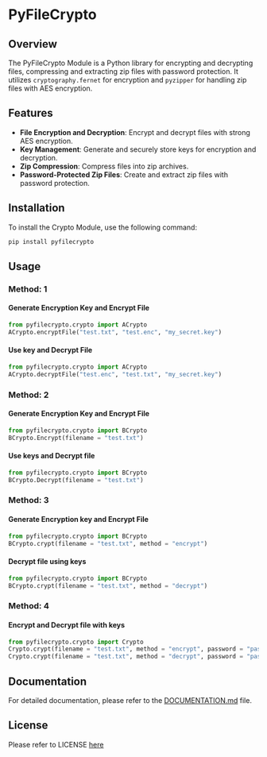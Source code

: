 # PyFileCrypto

## Overview

The PyFileCrypto Module is a Python library for encrypting and decrypting files, compressing and extracting zip files with password protection. It utilizes `cryptography.fernet` for encryption and `pyzipper` for handling zip files with AES encryption.

## Features

- **File Encryption and Decryption**: Encrypt and decrypt files with strong AES encryption.
- **Key Management**: Generate and securely store keys for encryption and decryption.
- **Zip Compression**: Compress files into zip archives.
- **Password-Protected Zip Files**: Create and extract zip files with password protection.

## Installation

To install the Crypto Module, use the following command:

```sh
pip install pyfilecrypto
```

## Usage
### Method: 1
#### Generate Encryption Key and Encrypt File
``` python
from pyfilecrypto.crypto import ACrypto
ACrypto.encryptFile("test.txt", "test.enc", "my_secret.key")
```

#### Use key and Decrypt File
``` python
from pyfilecrypto.crypto import ACrypto
ACrypto.decryptFile("test.enc", "test.txt", "my_secret.key")
```

### Method: 2
#### Generate Encryption Key and Encrypt File
``` python
from pyfilecrypto.crypto import BCrypto
BCrypto.Encrypt(filename = "test.txt")
```

#### Use keys and Decrypt file
``` python
from pyfilecrypto.crypto import BCrypto
BCrypto.Decrypt(filename = "test.txt")
```

### Method: 3
#### Generate Encryption key and Encrypt File
``` python 
from pyfilecrypto.crypto import BCrypto
BCrypto.crypt(filename = "test.txt", method = "encrypt")
```

#### Decrypt file using keys
``` python
from pyfilecrypto.crypto import BCrypto
BCrypto.crypt(filename = "test.txt", method = "decrypt")
```

### Method: 4
#### Encrypt and Decrypt file with keys
``` python
from pyfilecrypto.crypto import Crypto
Crypto.crypt(filename = "test.txt", method = "encrypt", password = "password")
Crypto.crypt(filename = "test.txt", method = "decrypt", password = "password")
```
## Documentation
For detailed documentation, please refer to the [DOCUMENTATION.md](https://github.com/zshn1248/pyfilecrypto/blob/main/DOCUMENTATION.md) file.

## License
Please refer to LICENSE [here](https://github.com/zshn1248/pyfilecrypto/blob/main/LICENSE.md)
